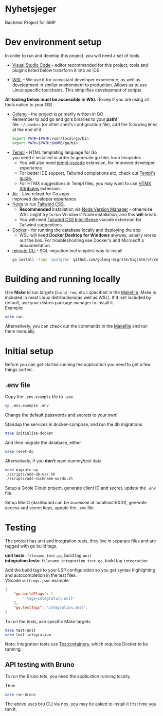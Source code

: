 # Nyhetsjeger  
Bachelor Project for SMP  

# Dev environment setup  
In order to run and develop this project, you will need a set of tools.  

- [Visual Studio Code](https://code.visualstudio.com/) - editor recommanded for this project, tools and plugins listed below transform it into an IDE.

- [WSL](https://learn.microsoft.com/en-us/windows/wsl/install) - We use it for consistant developer experience, as well as development in similar environment to production. Allows us to use Linux-specific toolchains. This simplifies development of scripts.  

**All tooling below must be accessible in WSL** (Excep if you are using all tools natice to your OS)

- [Golang](https://go.dev/doc/install) - the project is primarily written in GO  
    Remember to add go and go's binaries to your **path**!  
    file: `~/.bashrc` (or other shell's configuration file), add the following lines at the end of it
    ```bash
    export PATH=$PATH:/usr/local/go/bin
    export PATH=$PATH:$HOME/go/bin
    ```
- [Templ](https://templ.guide/quick-start/installation) - HTML templating language for Go  
    you need it installed in order to generate go files from templates  
    - You will also need [templ-vscode](https://marketplace.visualstudio.com/items?itemName=a-h.templ) extension, for improved developer experience.  
    - For better IDE support, Tailwind completions etc, check out [Templ's guide](https://templ.guide/commands-and-tools/ide-support/).  
    - For HTMX suggestions in Templ files, you may want to use [HTMX Attributes](https://marketplace.visualstudio.com/items?itemName=CraigRBroughton.htmx-attributes) extension.  
- [Air](https://github.com/cosmtrek/air?tab=readme-ov-file#via-go-install-recommended) - Live reload for Go apps  
    improved developer experience  
- [Node](https://nodejs.org/) to run [Tailwind CSS](https://tailwindcss.com/).
    -  **Recommended** installation via [Node Version Manager](https://github.com/nvm-sh/nvm) - otherwise WSL might try to run Windows' Node installation, and this **will** break. 
    - You will need [Tailwind CSS IntelliSense](https://marketplace.visualstudio.com/items?itemName=bradlc.vscode-tailwindcss) vscode extension for Tailwind suggestions.  
- [Docker](https://docs.docker.com/get-docker/) - for running the database locally and deploying the app
    - WSL will need **Docker Desktop for Windows** anyway, usually works out the box. For troubleshooting see Docker's and Microsoft's documentation
- [migrate CLI](https://github.com/golang-migrate/migrate/tree/master/cmd/migrate) - SQL migration tool
    simplest way to install
    ```bash
    go install -tags 'postgres' github.com/golang-migrate/migrate/v4/cmd/migrate@latest
    ```
# Building and running locally  
Use **Make** to run targets (`build`, `run`, etc.) specified in the [Makefile](./Makefile). Make is included in most Linux distributions(as well as WSL). If it isnt included by default, use your distros package manager to install it.  
Example:  
```bash
make run
```
Alternatively, you can check out the commands in the [Makefile](./Makefile) and run them manually.

# Initial setup
Before you can get started running the application you need to get a few things sorted.

## .env file
Copy the `.env.example` file to `.env`.  
```bash
cp .env.example .env
```
Change the default passwords and secrets to your own!  

Standup the services in docker-compose, and run the db migrations.  
```bash
make initialize-docker
```
And then migrate the database, either
```bash
make reset-db
```
Alternatively, if you **don't** want dummy/test data
```bash
make migrate-up
./scripts/add-db-usr.sh
./scripts/add-nickname-words.sh
```


Setup a Goole Cloud project, generate client ID and secret, update the `.env` file.  

Setup MinIO (dashboard can be accessed at localhost:9001), generate access and secret keys, update the `.env` file.




# Testing
The project has unit and integration tests, they live in separate files and are tagged with go build tags.  


**unit tests**: `filename_test.go`, build tag `unit`  
**integration tests**: `filename_integration_test.go`, build tag `integration`  

Add the build tags to your LSP configuration so you get syntax highlighting and autocompletion in the test files.  
VScode `settings.json` example:  
```json
{
    "go.buildFlags": [
        "-tags=integration,unit"
    ],
    "go.testTags": "integration,unit",
}
```

To run the tests, use specific Make targets
```bash
make test-unit
make test-integration
```

Note: Integration tests use [Testcontainers](https://golang.testcontainers.org/), which requires Docker to be running.

## API testing with Bruno
To run the Bruno tets, you need the application running locally.

Then 
```bash
make run-bruno
```
The above uses bru CLI via npx, you may be asked to install it first time you run it.
